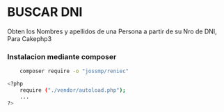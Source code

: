 # BUSCAR DNI
Obten los Nombres y apellidos de una Persona a partir de su Nro de DNI, Para Cakephp3

### Instalacion mediante composer
```sh
	composer require -o "jossmp/reniec"
```

```sh
<?php
    require ("./vendor/autoload.php");
    ...
?>
```

